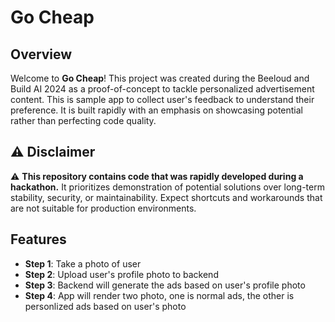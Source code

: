 # Go Cheap

## Overview

Welcome to **Go Cheap**! This project was created during the Beeloud and Build AI 2024 as a proof-of-concept to tackle personalized advertisement content. This is sample app to collect user's feedback to understand their preference. It is built rapidly with an emphasis on showcasing potential rather than perfecting code quality.

## :warning: Disclaimer

:warning: **This repository contains code that was rapidly developed during a hackathon.** It prioritizes demonstration of potential solutions over long-term stability, security, or maintainability. Expect shortcuts and workarounds that are not suitable for production environments.

## Features

- **Step 1**: Take a photo of user
- **Step 2**: Upload user's profile photo to backend
- **Step 3**: Backend will generate the ads based on user's profile photo
- **Step 4**: App will render two photo, one is normal ads, the other is personlized ads based on user's photo
